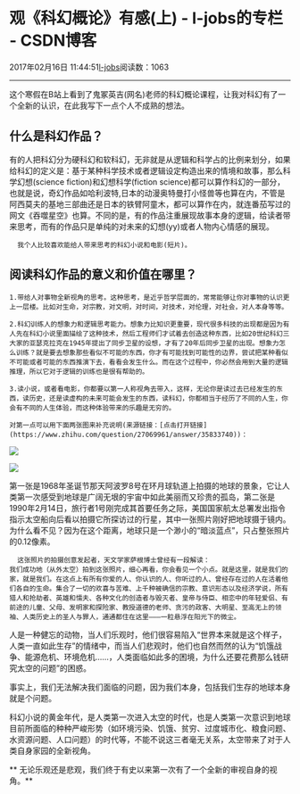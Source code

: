 # 观《科幻概论》有感(上) - l-jobs的专栏 - CSDN博客





2017年02月16日 11:44:51[l-jobs](https://me.csdn.net/qq_26010491)阅读数：1063








****

这个寒假在B站上看到了鬼冢英吉(网名)老师的科幻概论课程，让我对科幻有了一个全新的认识，在此我写下一点个人不成熟的想法。

## **什么是科幻作品？**

   有的人把科幻分为硬科幻和软科幻，无非就是从逻辑和科学占的比例来划分，如果给科幻的定义是：基于某种科学技术或者逻辑设定构造出来的情境和故事，那么科学幻想(science fiction)和幻想科学(fiction science)都可以算作科幻的一部分，也就是说，奇幻作品如哈利波特,日本的动漫奥特曼打小怪兽等也算在内，不管是阿西莫夫的基地三部曲还是日本的铁臂阿童木，都可以算作在内，就连番茄写过的网文《吞噬星空》也算。不同的是，有的作品注重展现故事本身的逻辑，给读者带来思考，而有的作品只是单纯的对未来的幻想(yy)或者人物内心情感的展现。

      我个人比较喜欢能给人带来思考的科幻小说和电影(短片)。

## **阅读科幻作品的意义和价值在哪里？**

    1.带给人对事物全新视角的思考。这种思考，是近乎哲学层面的，常常能够让你对事物的认识更上一层楼。比如对生命，对宗教，对文明，对时间，对技术，对伦理，对社会，对人本身等等。

    2.科幻训练人的想象力和逻辑思考能力。想象力比知识更重要，现代很多科技的出现都是因为有人先在科幻小说里面描绘了这种技术，然后工程师们才试着去创造这种东西，比如20世纪科幻三大家的亚瑟克拉克在1945年提出了同步卫星的设想，才有了20年后同步卫星的出现。想象力怎么训练？就是要去想象那些看似不可能的东西，你才有可能找到可能性的边界，尝试把某种看似不可能或者可能的东西推演下去，看看会发生什么。而在这个过程中，你必然会用到大量的逻辑推理，所以它对于逻辑的训练也是很有帮助的。

    3.读小说，或者看电影，你都要以第一人称视角去带入，这样，无论你是读过去已经发生的东西，读历史，还是读虚构的未来可能会发生的东西，读科幻，你都相当于经历了不同的人生，你会有不同的人生体验，而这种体验带来的乐趣是无穷的。

    对第一点可以用下面两张图来补充说明(来源链接：[点击打开链接](https://www.zhihu.com/question/27069961/answer/35833740))：

![](https://img-blog.csdn.net/20170216114114571)




![](https://img-blog.csdn.net/20170216114052539)

   第一张是1968年圣诞节那天阿波罗8号在环月球轨道上拍摄的地球的景象，它让人类第一次感受到地球是广阔无垠的宇宙中如此美丽而又珍贵的孤岛，第二张是1990年2月14日，旅行者1号刚完成其首要任务之际，美国国家航太总署发出指令指示太空船向后看以拍摄它所探访过的行星，其中一张照片刚好把地球摄于镜内。为什么看不见？因为在这个距离，地球只是一个渺小的“暗淡蓝点”，只占整张照片的0.12像素。


      这张照片的拍摄创意发起者，天文学家萨根博士曾经有一段解读：
    我们成功地（从外太空）拍到这张照片，细心再看，你会看见一个小点。就是这里，就是我们的家，就是我们。在这点上有所有你爱的人、你认识的人、你听过的人、曾经存在过的人在活着他们各自的生命。集合了一切的欢喜与苦难、上千种被确信的宗教、意识形态以及经济学说，所有猎人和抢劫者、英雄和懦夫、各种文化的创造者与毁灭者、皇帝与侍臣、相恋中的年轻爱侣、有前途的儿童、父母、发明家和探险家、教授道德的老师、贪污的政客、大明星、至高无上的领袖、人类历史上的圣人与罪人，通通都住在这里——―一粒悬浮在阳光下的微尘。

   人是一种健忘的动物，当人们乐观时，他们很容易陷入“世界本来就是这个样子，人类一直如此生存”的情绪中，而当人们悲观时，他们也自然而然的认为“饥饿战争、能源危机、环境危机……，人类面临如此多的困境，为什么还要花费那么钱研究太空的问题”的困惑。

   事实上，我们无法解决我们面临的问题，因为我们本身，包括我们生存的地球本身就是个问题。

   科幻小说的黄金年代，是人类第一次进入太空的时代，也是人类第一次意识到地球目前所面临的种种严峻形势（如环境污染、饥饿、贫穷、过度城市化、粮食问题、水资源问题、人口问题）的时代等，不能不说这三者毫无关系，太空带来了对于人类自身家园的全新视角。

**   无论乐观还是悲观，我们终于有史以来第一次有了一个全新的审视自身的视角。**



